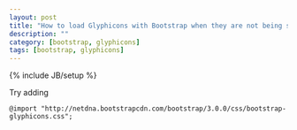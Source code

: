```yaml
---
layout: post
title: "How to load Glyphicons with Bootstrap when they are not being shown"
description: ""
category: [bootstrap, glyphicons]
tags: [bootstrap, glyphicons]
---
```

{% include JB/setup %}


Try adding

    @import "http://netdna.bootstrapcdn.com/bootstrap/3.0.0/css/bootstrap-glyphicons.css";
